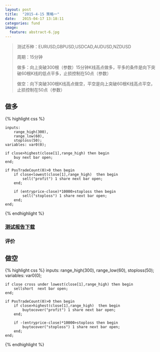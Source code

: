 ```yaml
---
layout: post
title:  "2015-4-15 策略一"
date:   2015-04-17 13:18:11
categories: fund
image:
  feature: abstract-6.jpg
---
```


> 测试币种：EURUSD,GBPUSD,USDCAD,AUDUSD,NZDUSD
>
> 周期：15分钟
>
> 做多：向上突破300根（参数）15分钟K线高点做多，平多的条件是向下突破60根K线的低点平多，止损控制在50点（参数）
>
> 做空：向下突破300根K线高点做空，平空是向上突破60根K线高点平空，止损控制在50点（参数）

## 做多

{% highlight css %}

    inputs: 
    	range_high(300),
    	range_low(60),
    	stoploss(50);
    variables: var0(0);

    if close>highest(close[1],range_high) then begin
	    buy next bar open;
    end;

    if PosTradeCount(0)>0 then begin
	    if close<lowest(close[1],range_high)  then begin
		    sell("profit") 1 share next bar open;
	    end;

    	if (entryprice-close)*10000>stoploss then begin
    		sell("stoploss") 1 share next bar open;
    	end;
    end;

{% endhighlight %}

### [测试报告下载](http://glpblog.oss-cn-hangzhou.aliyuncs.com/new_1_long.rar)


### 评价


## 做空

{% highlight css %}
	inputs: 
		range_high(300),
		range_low(60),
		stoploss(50);
	variables: var0(0);

	if close cross under lowest(close[1],range_high) then begin
		sellshort  next bar open;
	end;

	if PosTradeCount(0)>0 then begin
		if close>highest(close[1],range_high)  then begin
			buytocover("profit") 1 share next bar open;
		end;

		if -(entryprice-close)*10000>stoploss then begin
			buytocover("stoploss") 1 share next bar open;
		end;
	end;
{% endhighlight %}
